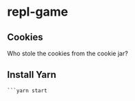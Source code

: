 # repl-game

## Cookies

Who stole the cookies from the cookie jar?

## Install Yarn

```yarn install
```yarn start

